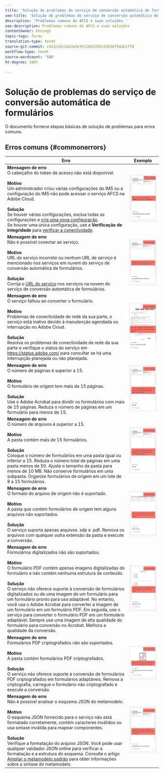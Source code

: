 ```yaml
---
title: 'Solução de problemas do serviço de conversão automática de formulários '
seo-title: 'Solução de problemas do serviço de conversão automática de formulários (AFCS) '
description: 'Problemas comuns do AFCS e suas soluções '
seo-description: Problemas comuns do AFCS e suas soluções
contentOwner: khsingh
topic-tags: forms
translation-type: tm+mt
source-git-commit: c413c5dc2da3a3e7e116b3355c63620f9dab17f8
workflow-type: tm+mt
source-wordcount: '586'
ht-degree: 100%

---
```



# Solução de problemas do serviço de conversão automática de formulários

O documento fornece etapas básicas de solução de problemas para erros comuns.

<!--The article provides information on installation, configuration and administration issues that may arise in an Automated Forms Conversion Service production environment. -->

## Erros comuns {#commonerrors}

| Erro | Exemplo |
|--- |--- |
| **Mensagem de erro** <br> O cabeçalho do token de acesso não está disponível. <br><br> **Motivo** <br> Um administrador criou várias configurações do IMS ou a configuração do IMS não pode acessar o serviço AFCS na Adobe Cloud. <br><br>**Solução** <br> Se houver várias configurações, exclua todas as configurações e [crie uma nova configuração](configure-service.md#obtainpubliccertificates). <br> Se houver uma única configuração, use a **Verificação de integridade** para [verificar a conectividade](configure-service.md#createintegrationoption). | ![O cabeçalho do token de acesso não está disponível](assets/invalid-ims-configurations.png) |
| **Mensagem de erro** <br> Não é possível conectar ao serviço.  <br><br>**Motivo** <br> URL de serviço incorreto ou nenhum URL de serviço é mencionado nos serviços em nuvem do serviço de conversão automática de formulários. <br><br>**Solução** <br> Corrija o [URL do serviço](configure-service.md#configure-the-cloud-service) nos serviços na nuvem do serviço de conversão automática de formulários. | ![Não é possível se conectar ao serviço.](assets/wrong-service-url-configured.png) |
| **Mensagem de erro** <br> O serviço falhou ao converter o formulário.  <br><br>**Motivo** <br> Problemas de conectividade de rede da sua parte, o serviço está inativo devido à manutenção agendada ou interrupção no Adobe Cloud. <br><br>**Solução** <br> Resolva os problemas de conectividade de rede da sua parte e verifique o status do serviço em https://status.adobe.com/ para consultar se há uma interrupção planejada ou não planejada. | ![Não é possível se conectar ao serviço.](assets/conversion-failure.png) |
| **Mensagem de erro** <br> O número de páginas é superior a 15.  <br><br>**Motivo** <br> O formulário de origem tem mais de 15 páginas.  <br><br>**Solução** <br> Use o Adobe Acrobat para dividir os formulários com mais de 15 páginas. Reduza o número de páginas em um formulário para menos de 15. | ![Não é possível se conectar ao serviço.](assets/number-of-pages.png) |
| **Mensagem de erro** <br> O número de arquivos é superior a 15.  <br><br>**Motivo** <br>  A pasta contém mais de 15 formulários. <br><br>**Solução** <br>Coloque o número de formulários em uma pasta igual ou inferior a 15. Reduza o número total de páginas em uma pasta menos de 50. Ajuste o tamanho da pasta para menos de 10 MB. Não conserve formulários em uma subpasta. Organize formulários de origem em um lote de 8 a 15 formulários. | ![Não é possível se conectar ao serviço.](assets/number-of-pages.png) |
| **Mensagem de erro** <br> O formato do arquivo de origem não é suportado.  <br><br>**Motivo** <br> A pasta que contém formulários de origem tem alguns arquivos não suportados. <br><br>**Solução** <br> O serviço suporta apenas arquivos .xdp e .pdf. Remova os arquivos com qualquer outra extensão da pasta e execute a conversão. | ![Não é possível se conectar ao serviço.](assets/unsupported-file-formats.png) |
| **Mensagem de erro** <br> Formulários digitalizados não são suportados.  <br><br>**Motivo** <br> O formulário PDF contém apenas imagens digitalizadas do formulário e não contém nenhuma estrutura de conteúdo. <br><br>**Solução** <br> O serviço não oferece suporte à conversão de formulários digitalizados ou de uma imagem de um formulário para um formulário pronto para uso adaptável. No entanto, você usa o Adobe Acrobat para converter a imagem de um formulário em um formulário PDF. Em seguida, use o serviço para converter o formulário PDF em um formulário adaptável. Sempre use uma imagem de alta qualidade do formulário para conversão no Acrobat. Melhora a qualidade da conversão. | ![Não é possível se conectar ao serviço.](assets/scanned-forms-error.png) |
| **Mensagem de erro** <br> Formulários PDF criptografados não são suportados.  <br><br>**Motivo** <br> A pasta contém formulários PDF criptografados. <br><br>**Solução** <br> O serviço não oferece suporte à conversão de formulários PDF criptografados em formulários adaptáveis. Remova a criptografia, carregue o formulário não criptografado e execute a conversão. | ![Não é possível se conectar ao serviço.](assets/secured-pdf-form.png) |
| **Mensagem de erro** <br> Não é possível analisar o esquema JSON do metamodelo.  <br><br>**Motivo** <br> O esquema JSON fornecido para o serviço não está formatado corretamente, contém caracteres inválidos ou usa sintaxe inválida para mapear componentes.  <br><br>**Solução**<br> Verifique a formatação do arquivo JSON. Você pode usar qualquer validador JSON online para verificar a formatação e a estrutura do esquema. Consulte o artigo [Ampliar o metamodelo padrão](extending-the-default-meta-model.md) para obter informações sobre a sintaxe do metamodelo. | ![Não é possível se conectar ao serviço.](assets/invalid-meta-model-schema.png) |

<!--

<table>
<thead>
<tr>
<th>Error</th>
<th>Example</th>
</tr>
</thead>
<tbody>
<tr>
<td><strong>Error Message</strong> <p> The access token header is not available. </p><br><strong>Reason</strong> <br> An administrator has created multiple IMS configurations or IMS configuration is not able to reach AFCS service on Adobe Cloud. <br><br><strong>Resolution</strong> <br> If there are multiple configurations, delete all the configurations and <a href="configure-service.md#obtainpubliccertificates">create a new configuration</a>. <br> If there is a single configuration, use <strong> Health Check </strong> to <a href="configure-service.md#createintegrationoption">check connectivity</a>.</td>
<td><img alt="The access token header is not available" src="assets/invalid-ims-configuration.png" /></td>
</tr>
<tr>
<td><strong>Error Message</strong> <br> Unable to connect to the service.  <br><br><strong>Reason</strong> <br> Incorrect service URL or no service URL is mentioned in Automated Forms Conversion Service cloud services. <br><br><strong>Resolution</strong> <br> Correct <a href="configure-service.md#configure-the-cloud-service">Service URL</a> in Automated Forms Conversion Service Cloud services.</td>
<td><img alt="Unable to connect to the service." src="assets/wrong-endpoint-configured.png" /></td>
</tr>
<tr>
<td><strong>Error Message</strong> <br> The service failed to convert the form.  <br><br><strong>Reason</strong> <br> Network connectivity issues at your end, the service is down due to scheduled maintenance, or outage on Adobe Cloud. <br><br><strong>Resolution</strong> <br> Resolve network connectivity issues at your end and check the status of the service on <a href="https://status.adobe.com/">https://status.adobe.com/</a> for a planned or unplanned outage.</td>
<td><img alt="The service failed to convert the form." src="assets/service-failure.png" /></td>
</tr>
<tr>
<td><strong>Error Message</strong> <br> The number of pages is more than 15.  <br><br><strong>Reason</strong> <br> The source form is more than 15 pages long.  <br><br><strong>Resolution</strong> <br> Use Adobe Acrobat to split forms with more than 15 pages. Bring the number of pages in a form to less than 15.</td>
<td><img alt="The number of pages is more than 15." src="assets/number-of-pages.png" /></td>
</tr>
<tr>
<td><strong>Error Message</strong> <br> The number of files is more than 15.  <br><br><strong>Reason</strong> <br>  The folder contains more than 15 forms. <br><br><strong>Resolution</strong> <br> Bring the number of forms in a folder to less than or equal to 15. Bring the total number of pages in a folder less than 50. Bring the size of the folder to less than 10 MB. Do not keep forms in a sub-folder. Organize source forms into a batch of 8-15 forms.</td>
<td><img alt="The number of files is more than 15." src="assets/number-of-pages.png" /></td>
</tr>
<tr>
<td><strong>Error Message</strong> <br> The source file format is not supported.  <br><br><strong>Reason</strong> <br> The folder containing source forms have some unsupported files. <br><br><strong>Resolution</strong> <br> The service supports only .xdp and .pdf files. Remove files with any other extension from the folder and run the conversion.</td>
<td><img alt="The source file format is not supported." src="assets/unsupported-file-formats.png" /></td>
</tr>
<tr>
<td><strong>Error Message</strong> <br> Scanned forms are not supported.  <br><br><strong>Reason</strong> <br> The PDF form contains only scanned images of the form and contains no content structure. <br><br><strong>Resolution</strong> <br> The service does not support converting scanned forms or an image of a form to an adaptive out-of-the-box. However, you use Adobe Acrobat to convert the image of a form to a PDF Form. Then, use the service to convert the PDF Form to an adaptive form. Always use a high-quality image of the form for conversion in Acrobat. It improves the quality of the conversion.</td>
<td><img alt="Scanned forms are not supported." src="assets/scanned-forms-error.png" /></td>
</tr>
<tr>
<td><strong>Error Message</strong> <br> Encrypted PDF form is not supported.  <br><br><strong>Reason</strong> <br> The folder contains encrypted PDF forms. <br><br><strong>Resolution</strong> <br> The service does not support converting an encrypted PDF form to an adaptive form. Remove the encryption, upload the non-encrypted form, and run the conversion.</td>
<td><img alt="Encrypted PDF form is not supported." src="assets/secured-pdf-form.png" /></td>
</tr>
<tr>
<td><strong>Error Message</strong> <br> Unable to parse meta-model JSON schema.  <br><br><strong>Reason</strong> <br> The JSON schema supplied to the service is not properly formatted, contains invalid characters, or uses invalid syntax to map components.  <br><br><strong>Resolution</strong> <br> Check the formatting of the JSON file. You can use any online JSON validator to check the formatting and structure of the schema. See, <a href="extending-the-default-meta-model.md">Extend the default meta-model</a> article for information on meta-model syntax.</td>
<td><img alt="Unable to parse meta-model JSON schema" src="assets/invalid-meta-model-schema.png" /></td>
</tr>
</tbody>
</table>
-->